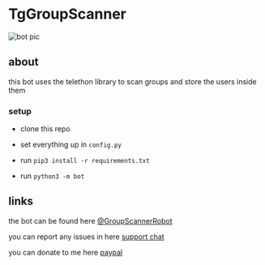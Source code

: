 # TgGroupScanner

<img alt="bot pic" src="https://raw.githubusercontent.com/cytoo/grpscan/main/assets/bot_pic.jpg?token=AQ644YSDW25IHIDPHLEYMCLAPCGEQ"></a>
## about
this bot uses the telethon library to scan groups
and store the users inside them

### setup
 - clone this repo


- set everything up in `config.py`


- run `pip3 install -r requirements.txt`
  

- run `python3 -m bot`

## links
the bot can be found here [@GroupScannerRobot](https://t.me/GroupScannerRobot)

you can report any issues in here [support chat](https://t.me/GroupScannerSupport)

you can donate to me here [paypal](https://paypal.me/cytolytic)